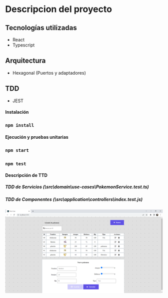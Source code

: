 # Descripcion del proyecto

## Tecnologías utilizadas
 - React
 - Typescript

## Arquitectura
 - Hexagonal (Puertos y adaptadores)
 
## TDD
 - JEST


#### Instalación

### `npm install`


#### Ejecución y pruebas unitarias

### `npm start`

### `npm test`


#### Descripción de TTD

##### TDD de Servicios (\src\domain\use-cases\PokemonService.test.ts)
##### TDD de Componentes (\src\application\controllers\index.test.js)


![alt text](https://raw.githubusercontent.com/JosePatricio/reactAppHexagonal/main/screenshot.png)